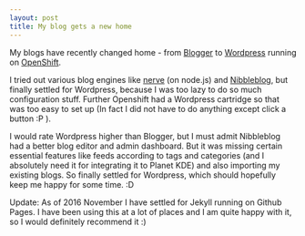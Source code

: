 ```yaml
---
layout: post
title: My blog gets a new home
---
```


My blogs have recently changed home - from [Blogger](https://blogger.com) to [Wordpress](https://wordpress.com) running on [OpenShift](https://openshift.com).

I tried out various blog engines like [nerve](https://github.com/joehewitt/nerve) (on node.js) and [Nibbleblog](http://www.nibbleblog.com/), but finally settled for Wordpress, because I was too lazy to do so much configuration stuff. Further Openshift had a Wordpress cartridge so that was too easy to set up (In fact I did not have to do anything except click a button :P ).

I would rate Wordpress higher than Blogger, but I must admit Nibbleblog had a better blog editor and admin dashboard. But it was missing certain essential features like feeds according to tags and categories (and I absolutely need it for integrating it to Planet KDE) and also importing my existing blogs. So finally settled for Wordpress, which should hopefully keep me happy for some time. :D

Update: As of 2016 November I have settled for Jekyll running on Github Pages. I have been using this at a lot of places and I am quite happy with it, so I would definitely recommend it :)
